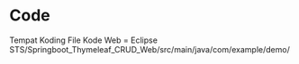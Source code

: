 # Code
Tempat Koding
File Kode Web = Eclipse STS/Springboot_Thymeleaf_CRUD_Web/src/main/java/com/example/demo/
